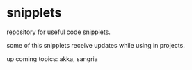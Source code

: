 # snipplets

repository for useful code snipplets.

some of this snipplets receive updates while using in projects.

up coming topics: akka, sangria
